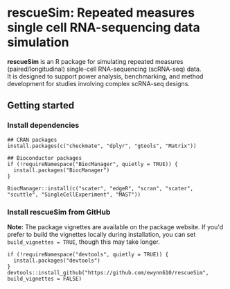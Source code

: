 # rescueSim: Repeated measures single cell RNA-sequencing data simulation

**rescueSim** is an R package for simulating repeated measures (paired/longitudinal) single-cell RNA-sequencing (scRNA-seq) data.  
It is designed to support power analysis, benchmarking, and method development for studies involving complex scRNA-seq designs.

## Getting started 

### Install dependencies

```{r}
## CRAN packages
install.packages(c("checkmate", "dplyr", "gtools", "Matrix"))

## Bioconductor packages
if (!requireNamespace("BiocManager", quietly = TRUE)) {
  install.packages("BiocManager")
}

BiocManager::install(c("scater", "edgeR", "scran", "scater", "scuttle", "SingleCellExperiment", "MAST"))
```
### Install rescueSim from GitHub
**Note:** The package vignettes are available on the package website. If you'd prefer to build the vignettes locally during installation, you can set `build_vignettes = TRUE`, though this may take longer.

```{r}
if (!requireNamespace("devtools", quietly = TRUE)) {
  install.packages("devtools")
}
devtools::install_github("https://github.com/ewynn610/rescueSim",  build_vignettes = FALSE)
```
